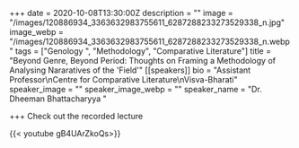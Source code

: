 +++
date = 2020-10-08T13:30:00Z
description = ""
image = "/images/120886934_3363632983755611_6287288233273529338_n.jpg"
image_webp = "/images/120886934_3363632983755611_6287288233273529338_n.webp"
tags = ["Genology ", "Methodology", "Comparative Literature"]
title = "Beyond Genre, Beyond Period: Thoughts on Framing a Methodology of Analysing Nararatives of the 'Field'"
[[speakers]]
bio = "Assistant Professor\nCentre for Comparative Literature\nVisva-Bharati"
speaker_image = ""
speaker_image_webp = ""
speaker_name = "Dr. Dheeman Bhattacharyya "

+++
Check out the recorded lecture

{{< youtube gB4UArZkoQs>}}